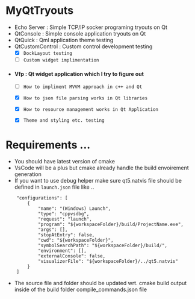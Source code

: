# MyQtTryouts
* Echo Server : Simple TCP/IP socker programing tryouts on Qt 
* QtConsole : Simple console application tryouts on Qt 
* QtQuick : Qml application theme testing 
* QtCustomControl : Custom control development testing
    - [x] `DockLayout testing`
    - [ ] `Custom widget implimentation`

* #### Vfp : Qt widget application which I try to figure out 
    - [ ] `How to impliment MVVM approach in c++ and Qt`
    - [x] `How to json file parsing works in Qt libraries`
    - [x] `How to resource management works in Qt Application`
    - [x] `Theme and styling etc. testing`


# Requirements ...

* You should have latest version of cmake 
* VsCode will be a plus but cmake already handle the build envoirement generation
* If you want to use debug helper make sure qt5.natvis file should be defined in `launch.json` file like ..

```
    "configurations": [        
        {
            "name": "(Windows) Launch",
            "type": "cppvsdbg",
            "request": "launch",
            "program": "${workspaceFolder}/build/ProjectName.exe",
            "args": [],
            "stopAtEntry": false,            
            "cwd": "${workspaceFolder}",
            "symbolSearchPath": "${workspaceFolder}/build/",            
            "environment": [],
            "externalConsole": false,
            "visualizerFile": "${workspaceFolder}/../qt5.natvis"
        }
    ]

```

* The source file and folder should be updated wrt. cmake build output inside of the build folder compile_commands.json file 






